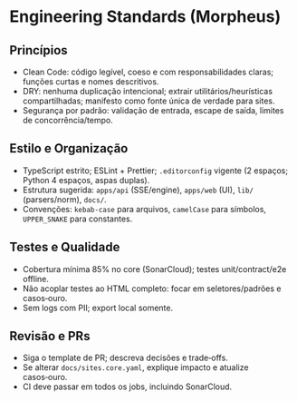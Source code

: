 # Engineering Standards (Morpheus)

## Princípios
- Clean Code: código legível, coeso e com responsabilidades claras; funções curtas e nomes descritivos.
- DRY: nenhuma duplicação intencional; extrair utilitários/heurísticas compartilhadas; manifesto como fonte única de verdade para sites.
- Segurança por padrão: validação de entrada, escape de saída, limites de concorrência/tempo.

## Estilo e Organização
- TypeScript estrito; ESLint + Prettier; `.editorconfig` vigente (2 espaços; Python 4 espaços, aspas duplas).
- Estrutura sugerida: `apps/api` (SSE/engine), `apps/web` (UI), `lib/` (parsers/norm), `docs/`.
- Convenções: `kebab-case` para arquivos, `camelCase` para símbolos, `UPPER_SNAKE` para constantes.

## Testes e Qualidade
- Cobertura mínima 85% no core (SonarCloud); testes unit/contract/e2e offline.
- Não acoplar testes ao HTML completo: focar em seletores/padrões e casos‑ouro.
- Sem logs com PII; export local somente.

## Revisão e PRs
- Siga o template de PR; descreva decisões e trade‑offs.
- Se alterar `docs/sites.core.yaml`, explique impacto e atualize casos‑ouro.
- CI deve passar em todos os jobs, incluindo SonarCloud.
